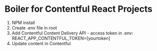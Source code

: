 # Boiler for Contentful React Projects

1. NPM install
2. Create .env file in root
3. Add Contentful Content Delivery API - access token in .env:  REACT_APP_CONTENTFUL_TOKEN=[yourtoken]
4. Update content in Contentful